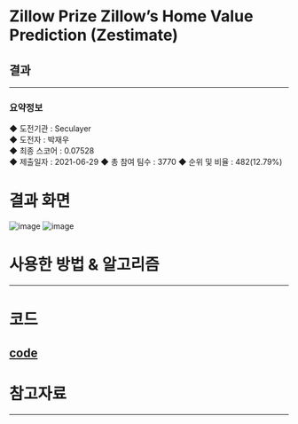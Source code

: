 # Zillow Prize Zillow’s Home Value Prediction (Zestimate)
## 결과
---
### 요약정보
◆ 도전기관 : Seculayer   
◆ 도전자 : 박재우   
◆ 최종 스코어 : 0.07528   
◆ 제출일자 : 2021-06-29
◆ 총 참여 팀수 : 3770
◆ 순위 및 비율 : 482(12.79%)
# 결과 화면
![image](img/score.png)
![image](img/leaderBoard.png)

# 사용한 방법 & 알고리즘
---
# 코드
[code](code.ipynb)
---
# 참고자료
---
